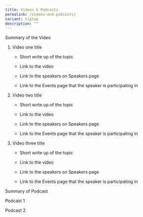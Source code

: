 ```yaml
---
title: Videos & Podcasts
permalink: /videos-and-podcasts/
variant: tiptap
description: ""
---
```

<p>Summary of the Video</p><p></p><ol data-tight="true" class="tight"><li><p>Video one title</p><ul data-tight="true" class="tight"><li><p>Short write up of the topic</p></li><li><p>Link to the video</p></li><li><p>Link to the speakers on Speakers page</p></li><li><p>Link to the Events page that the speaker is participating in</p><p></p></li></ul></li><li><p>Video two title</p><ul data-tight="true" class="tight"><li><p>Short write up of the topic</p></li><li><p>Link to the video</p></li><li><p>Link to the speakers on Speakers page</p></li><li><p>Link to the Events page that the speaker is participating in</p><p></p></li></ul></li><li><p>Video three title</p><ul data-tight="true" class="tight"><li><p>Short write up of the topic</p></li><li><p>Link to the video</p></li><li><p>Link to the speakers on Speakers page</p></li><li><p>Link to the Events page that the speaker is participating in</p></li></ul></li></ol><p></p><p>Summary of Podcast</p><p></p><p>Podcast 1</p><p>Podcast 2</p>